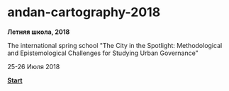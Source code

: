 # andan-cartography-2018
<b>Летняя школа, 2018</b>

The international spring school "The City in the Spotlight: Methodological and Epistemological Challenges for Studying Urban Governance" 

25-26 Июля 2018

<a href="https://alschel.github.io/andan-cartography-2018/"><b>Start</b><a>

